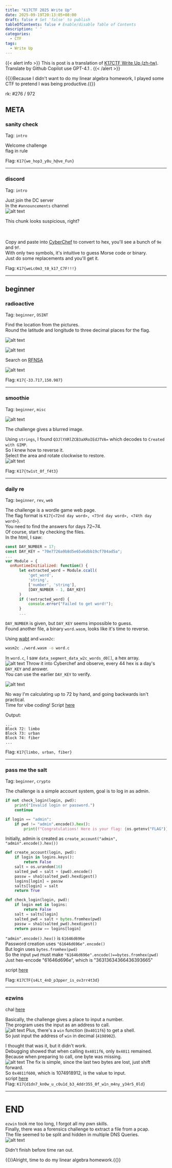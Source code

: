 ```yaml
---
title: "K17CTF 2025 Write Up"
date: 2025-09-19T20:13:05+08:00
draft: false # Set 'false' to publish
tableOfContents: false # Enable/disable Table of Contents
description: ' '
categories:
  - CTF
tags:
  - Write Up
---
```


{{< alert info >}}
This is post is a translation of <a href="/posts/k17ctf_write_up/">K17CTF Write Up (zh-tw)</a>.<br>
Translate by Github Copilot use GPT-4.1 .
{{< /alert >}}

{{<spoiler>}}Because I didn't want to do my linear algebra homework, I played some CTF to pretend I was being productive.{{</spoiler>}}

rk: #276 / 972 

## META
### sanity check
Tag: `intro`  

Welcome challenge  
flag in rule  

Flag: `K17{we_hop3_y0u_h@ve_Fun}`

---  

### discord
Tag: `intro`  

Just join the DC server  
In the `#announcements` channel  
![alt text](discord_1.png)  

This chunk looks suspicious, right?  

```

```

Copy and paste into [CyberChef](https://gchq.github.io/CyberChef/#recipe=To_Hex('Space',0)Find_/_Replace(%7B'option':'Regex','string':'9f'%7D,'1',true,false,true,false)Find_/_Replace(%7B'option':'Regex','string':'9e'%7D,'0',true,false,true,false)From_Binary('None',8)&input=np%2Benp%2Ben5%2Benp%2Bfnp6en56en5%2Ben5%2Bfnp%2Bfn5%2Ben5%2Ben5%2Bfnp%2Bfn56fn56en56fnp%2Benp%2Bfnp6en5%2Benp6fn56en5%2Benp6enp%2Bfnp%2Bfnp%2Benp%2Bfnp6fn56fnp%2Bfn5%2Bfnp%2Bfn56fnp6enp%2Bfnp6enp6fnp%2Bfn5%2Bfnp%2Bfnp%2Ben5%2Benp%2Bfnp6en56en5%2Ben5%2Bfnp%2Ben5%2Bfn5%2Ben56enp6fn56en5%2Ben5%2Bfnp%2Benp6fn56enp%2Benp6en56en56enp6fnp6fnp6enp%2Ben5%2Bfn5%2Benw&ieol=CRLF&oeol=CRLF) to convert to hex, you'll see a bunch of `9e` and `9f`.  
With only two symbols, it's intuitive to guess Morse code or binary.  
Just do some replacements and you'll get it.  

Flag: `K17{weLc0m3_t0_k17_C7F!!!}`

---

## beginner
### radioactive

Tag: `beginner`, `OSINT`

Find the location from the pictures.  
Round the latitude and longitude to three decimal places for the flag.

![alt text](radioactive_1.jpg)  

![alt text](radioactive_2.png)

Search on [RFNSA](https://www.rfnsa.com.au/2154006)    

![alt text](radioactive_3.png)

Flag: `K17{-33.717,150.987}`

---

### smoothie
Tag: `beginner`, `misc`  

![alt text](smoothie_1.png)

The challenge gives a blurred image.  

Using `strings`, I found `Q3JlYXRlZCB3aXRoIEdJTVA=` which decodes to `Created with GIMP`.  
So I knew how to reverse it.  
Select the area and rotate clockwise to restore.  
![alt text](smoothie_2.png)

Flag: `K17{tw1st_0f_f4t3}`

---

### daily re
Tag: `beginner`, `rev`, `web`

The challenge is a wordle game web page.  
The flag format is `K17{<72nd day word>, <73rd day word>, <74th day word>}`.  
You need to find the answers for days 72~74.  
Of course, start by checking the files.  
In the html, I saw:

```js
const DAY_NUMBER = 17;
const DAY_KEY = "70e7726a9b8d5e65a6dbb19cf784ad5a";
...
var Module = {
  onRuntimeInitialized: function() {
      let extracted_word = Module.ccall(
          'get_word',
          'string',
          ['number', 'string'],
          [DAY_NUMBER - 1, DAY_KEY]
      )
      if (!extracted_word) {
          console.error("Failed to get word!");
      }
      ...
```

`DAY_NUMBER` is given, but `DAY_KEY` seems impossible to guess.  
Found another file, a binary `word.wasm`, looks like it's time to reverse.

Using [wabt](https://github.com/WebAssembly/wabt) and `wasm2c`:

```bash
wasm2c ./word.wasm -o word.c
```

In `word.c`, I saw `data_segment_data_w2c_words_d0[]`, a hex array.    
![alt text](daily_re_1.png)
Throw it into Cyberchef and observe, every 44 hex is a day's `DAY_KEY` and answer.  
You can use the earlier `DAY_KEY` to verify.  

![alt text](daily_re_2.png)

No way I'm calculating up to 72 by hand, and going backwards isn't practical.  
Time for vibe coding! Script [here](./daily_re.py)

Output:
```
...
Block 72: limbo
Block 73: urban
Block 74: fiber
...
```

Flag: `K17{limbo, urban, fiber}`

---

### pass me the salt
Tag: `beginner`, `crypto`

The challenge is a simple account system, goal is to log in as admin.  

```py
if not check_login(login, pwd):
    print("Invalid login or password.")
    continue

if login == "admin":
    if pwd != "admin".encode().hex():
        print(f"Congratulations! Here is your flag: {os.getenv("FLAG")}")
```

Initially, admin is created as `create_account("admin", "admin".encode().hex())` 

```py {hl_lines=[5,15]}
def create_account(login, pwd):
    if login in logins.keys():
        return False
    salt = os.urandom(16)
    salted_pwd = salt + (pwd).encode()
    passw = sha1(salted_pwd).hexdigest()
    logins[login] = passw
    salts[login] = salt
    return True

def check_login(login, pwd):
    if login not in logins:
        return False
    salt = salts[login]
    salted_pwd = salt + bytes.fromhex(pwd)
    passw = sha1(salted_pwd).hexdigest()
    return passw == logins[login]
```
`"admin".encode().hex()` is `61646d696e`  
Password creation uses `"61646d696e".encode()`  
But login uses `bytes.fromhex(pwd)`  
So the input `pwd` must make `"61646d696e".encode()==bytes.fromhex(pwd)`  
Just hex-encode "61646d696e", which is "36313634366436393665"

script [here](./pass_me_the_salt.py)

Flag: `K17CTF{s4Lt_4nD_p3pper_is_ov3rr4t3d}`

---

### ezwins

chal [here](./ezwin)

Basically, the challenge gives a place to input a number.  
The program uses the input as an address to call.    
![alt text](ezwins_1.png)
Plus, there's a `win` function (`0x4011f6`) to get a shell.  
So just input the address of `win` in decimal (`4198902`).  

I thought that was it, but it didn't work.  
Debugging showed that when calling `0x4011f6`, only `0x4011` remained.  
Because when preparing to call, one byte was missing.  
![alt text](ezwins_2.png)
The fix is simple, since the last two bytes are lost, just shift forward.  
So `0x4011f600`, which is 1074918912, is the value to input.    
script [here](./ezwin.py)  
Flag: `K17{d1dn7_kn0w_u_c0u1d_b3_4ddr355_0f_w1n_m4ny_y34r5_0ld}`

---


# END

`ezwin` took me too long, I forgot all my pwn skills.  
Finally, there was a forensics challenge to extract a file from a pcap.  
The file seemed to be split and hidden in multiple DNS Queries.  
![alt text](phished.png)  

Didn't finish before time ran out.  

{{<spoiler>}}Alright, time to do my linear algebra homework.{{</spoiler>}}
